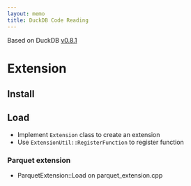 ```yaml
---
layout: memo
title: DuckDB Code Reading
---
```


Based on DuckDB [v0.8.1](https://github.com/duckdb/duckdb/tree/v0.8.1)

# Extension

## Install

## Load
- Implement `Extension` class to create an extension
- Use `ExtensionUtil::RegisterFunction` to register function

### Parquet extension
- ParquetExtension::Load on parquet_extension.cpp